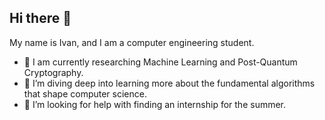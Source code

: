 ## Hi there 👋
My name is Ivan, and I am a computer engineering student. 

- 🔭 I am currently researching Machine Learning and Post-Quantum Cryptography.
- 🌱 I’m diving deep into learning more about the fundamental algorithms that shape computer science.
- 🤔 I’m looking for help with finding an internship for the summer.
